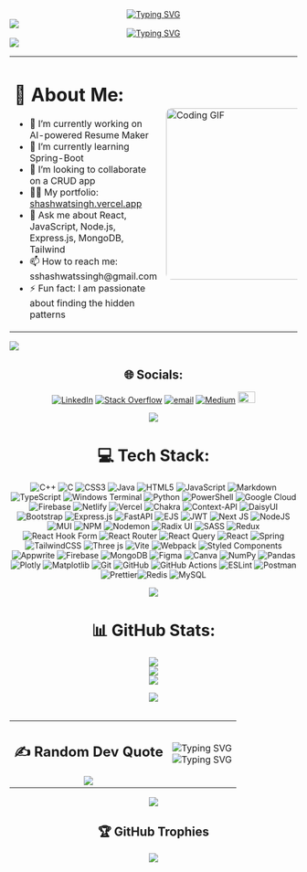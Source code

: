 <div align="center">
  <a href="https://git.io/typing-svg">
    <img src="https://readme-typing-svg.demolab.com?font=Roboto+Condensed&size=26&duration=3000&pause=1000&center=true&width=435&lines=%F0%9F%99%8B%E2%80%8D%E2%99%82%EF%B8%8F+Hey%2C+I+am+Shashwat!" alt="Typing SVG" />
  </a>
</div>

<img src="https://user-images.githubusercontent.com/73097560/115834477-dbab4500-a447-11eb-908a-139a6edaec5c.gif"/>

<!-- Tech carousel -->
<div align="center">
  <a href="https://git.io/typing-svg">
    <img src="https://readme-typing-svg.demolab.com?font=Roboto+Condensed&center=true&size=26&duration=2000&pause=1000&width=435&lines=Full-Stack+Developer;MERN+Stack+%7C+Next.js+%7C+Fast+API;AI%2FML+Enthusiast;Always+expanding+my+tech-stack;Open+Source+Contributor" alt="Typing SVG" />
  </a>
</div>

<img src="https://user-images.githubusercontent.com/73097560/115834477-dbab4500-a447-11eb-908a-139a6edaec5c.gif"/>

<!-- About Me -->

<table>
  <tr>
    <td>
      <h1>💫 About Me:</h1>
      <ul>
        <li>🔭 I’m currently working on AI-powered Resume Maker</li>
        <li>🌱 I’m currently learning Spring-Boot</li>
        <li>👯 I’m looking to collaborate on a CRUD app</li>
        <li>👨‍💻 My portfolio: <a href="https://shashwatsingh.vercel.app/">shashwatsingh.vercel.app</a></li>
        <li>💬 Ask me about React, JavaScript, Node.js, Express.js, MongoDB, Tailwind</li>
        <li>📫 How to reach me: sshashwatssingh@gmail.com</li>
        <li>⚡ Fun fact: I am passionate about finding the hidden patterns</li>
      </ul>
    </td>
    <td>
      <img src="https://media2.giphy.com/media/v1.Y2lkPTc5MGI3NjExNmFoZmltdDMzZjNqa3JsZmhwZm55NWQzazJoZTZnaGs0ZHdtYm5uNiZlcD12MV9pbnRlcm5hbF9naWZfYnlfaWQmY3Q9Zw/78XCFBGOlS6keY1Bil/giphy.gif" 
           alt="Coding GIF" style="width: 300px; height: auto; border-radius: 10px;">
    </td>
  </tr>
</table>


<img src="https://user-images.githubusercontent.com/73097560/115834477-dbab4500-a447-11eb-908a-139a6edaec5c.gif"/>

<div align="center">
  
## 🌐 Socials:
<!--[![Bluesky](https://img.shields.io/badge/bluesky-0285FF?logo=bluesky&logoColor=%23FFFFFF)](https://bsky.app/profile/shhashwat.bsky.social)--->
[![LinkedIn](https://img.shields.io/badge/LinkedIn-%230077B5.svg?logo=linkedin&logoColor=white)](https://linkedin.com/in/shhashwat)
[![Stack Overflow](https://img.shields.io/badge/-Stackoverflow-FE7A16?logo=stack-overflow&logoColor=white)](https://stackoverflow.com/users/29359889)
[![email](https://img.shields.io/badge/Email-D14836?logo=gmail&logoColor=white)](mailto:sshashwatssingh@gmail.com) 
[![Medium](https://img.shields.io/badge/Medium-12100E?logo=medium&logoColor=white)](https://medium.com/@shhashwat) 
<a href="https://dev.to/shhashwat">
  <img src="https://d2fltix0v2e0sb.cloudfront.net/dev-black.png" alt="DEV Profile" width="30" height="20">
</a>

<img src="https://user-images.githubusercontent.com/73097560/115834477-dbab4500-a447-11eb-908a-139a6edaec5c.gif"/>


# 💻 Tech Stack:
![C++](https://img.shields.io/badge/c++-%2300599C.svg?style=for-the-badge&logo=c%2B%2B&logoColor=white) ![C](https://img.shields.io/badge/c-%2300599C.svg?style=for-the-badge&logo=c&logoColor=white) ![CSS3](https://img.shields.io/badge/css3-%231572B6.svg?style=for-the-badge&logo=css3&logoColor=white) ![Java](https://img.shields.io/badge/java-%23ED8B00.svg?style=for-the-badge&logo=openjdk&logoColor=white) ![HTML5](https://img.shields.io/badge/html5-%23E34F26.svg?style=for-the-badge&logo=html5&logoColor=white) ![JavaScript](https://img.shields.io/badge/javascript-%23323330.svg?style=for-the-badge&logo=javascript&logoColor=%23F7DF1E) ![Markdown](https://img.shields.io/badge/markdown-%23000000.svg?style=for-the-badge&logo=markdown&logoColor=white) ![TypeScript](https://img.shields.io/badge/typescript-%23007ACC.svg?style=for-the-badge&logo=typescript&logoColor=white) ![Windows Terminal](https://img.shields.io/badge/Windows%20Terminal-%234D4D4D.svg?style=for-the-badge&logo=windows-terminal&logoColor=white) ![Python](https://img.shields.io/badge/python-3670A0?style=for-the-badge&logo=python&logoColor=ffdd54) ![PowerShell](https://img.shields.io/badge/PowerShell-%235391FE.svg?style=for-the-badge&logo=powershell&logoColor=white) ![Google Cloud](https://img.shields.io/badge/GoogleCloud-%234285F4.svg?style=for-the-badge&logo=google-cloud&logoColor=white) ![Firebase](https://img.shields.io/badge/firebase-%23039BE5.svg?style=for-the-badge&logo=firebase) ![Netlify](https://img.shields.io/badge/netlify-%23000000.svg?style=for-the-badge&logo=netlify&logoColor=#00C7B7) ![Vercel](https://img.shields.io/badge/vercel-%23000000.svg?style=for-the-badge&logo=vercel&logoColor=white) ![Chakra](https://img.shields.io/badge/chakra-%234ED1C5.svg?style=for-the-badge&logo=chakraui&logoColor=white) ![Context-API](https://img.shields.io/badge/Context--Api-000000?style=for-the-badge&logo=react) ![DaisyUI](https://img.shields.io/badge/daisyui-5A0EF8?style=for-the-badge&logo=daisyui&logoColor=white) ![Bootstrap](https://img.shields.io/badge/bootstrap-%238511FA.svg?style=for-the-badge&logo=bootstrap&logoColor=white) ![Express.js](https://img.shields.io/badge/express.js-%23404d59.svg?style=for-the-badge&logo=express&logoColor=%2361DAFB) ![FastAPI](https://img.shields.io/badge/FastAPI-005571?style=for-the-badge&logo=fastapi) ![EJS](https://img.shields.io/badge/ejs-%23B4CA65.svg?style=for-the-badge&logo=ejs&logoColor=black) ![JWT](https://img.shields.io/badge/JWT-black?style=for-the-badge&logo=JSON%20web%20tokens) ![Next JS](https://img.shields.io/badge/Next-black?style=for-the-badge&logo=next.js&logoColor=white) ![NodeJS](https://img.shields.io/badge/node.js-6DA55F?style=for-the-badge&logo=node.js&logoColor=white) ![MUI](https://img.shields.io/badge/MUI-%230081CB.svg?style=for-the-badge&logo=mui&logoColor=white) ![NPM](https://img.shields.io/badge/NPM-%23CB3837.svg?style=for-the-badge&logo=npm&logoColor=white) ![Nodemon](https://img.shields.io/badge/NODEMON-%23323330.svg?style=for-the-badge&logo=nodemon&logoColor=%BBDEAD) ![Radix UI](https://img.shields.io/badge/radix%20ui-161618.svg?style=for-the-badge&logo=radix-ui&logoColor=white) ![SASS](https://img.shields.io/badge/SASS-hotpink.svg?style=for-the-badge&logo=SASS&logoColor=white) ![Redux](https://img.shields.io/badge/redux-%23593d88.svg?style=for-the-badge&logo=redux&logoColor=white) ![React Hook Form](https://img.shields.io/badge/React%20Hook%20Form-%23EC5990.svg?style=for-the-badge&logo=reacthookform&logoColor=white) ![React Router](https://img.shields.io/badge/React_Router-CA4245?style=for-the-badge&logo=react-router&logoColor=white) ![React Query](https://img.shields.io/badge/-React%20Query-FF4154?style=for-the-badge&logo=react%20query&logoColor=white) ![React](https://img.shields.io/badge/react-%2320232a.svg?style=for-the-badge&logo=react&logoColor=%2361DAFB) ![Spring](https://img.shields.io/badge/spring-%236DB33F.svg?style=for-the-badge&logo=spring&logoColor=white) ![TailwindCSS](https://img.shields.io/badge/tailwindcss-%2338B2AC.svg?style=for-the-badge&logo=tailwind-css&logoColor=white) ![Three js](https://img.shields.io/badge/threejs-black?style=for-the-badge&logo=three.js&logoColor=white) ![Vite](https://img.shields.io/badge/vite-%23646CFF.svg?style=for-the-badge&logo=vite&logoColor=white) ![Webpack](https://img.shields.io/badge/webpack-%238DD6F9.svg?style=for-the-badge&logo=webpack&logoColor=black) ![Styled Components](https://img.shields.io/badge/styled--components-DB7093?style=for-the-badge&logo=styled-components&logoColor=white) ![Appwrite](https://img.shields.io/badge/Appwrite-%23FD366E.svg?style=for-the-badge&logo=appwrite&logoColor=white) ![Firebase](https://img.shields.io/badge/firebase-a08021?style=for-the-badge&logo=firebase&logoColor=ffcd34) ![MongoDB](https://img.shields.io/badge/MongoDB-%234ea94b.svg?style=for-the-badge&logo=mongodb&logoColor=white) ![Figma](https://img.shields.io/badge/figma-%23F24E1E.svg?style=for-the-badge&logo=figma&logoColor=white) ![Canva](https://img.shields.io/badge/Canva-%2300C4CC.svg?style=for-the-badge&logo=Canva&logoColor=white) ![NumPy](https://img.shields.io/badge/numpy-%23013243.svg?style=for-the-badge&logo=numpy&logoColor=white) ![Pandas](https://img.shields.io/badge/pandas-%23150458.svg?style=for-the-badge&logo=pandas&logoColor=white) ![Plotly](https://img.shields.io/badge/Plotly-%233F4F75.svg?style=for-the-badge&logo=plotly&logoColor=white) ![Matplotlib](https://img.shields.io/badge/Matplotlib-%23ffffff.svg?style=for-the-badge&logo=Matplotlib&logoColor=black) ![Git](https://img.shields.io/badge/git-%23F05033.svg?style=for-the-badge&logo=git&logoColor=white) ![GitHub](https://img.shields.io/badge/github-%23121011.svg?style=for-the-badge&logo=github&logoColor=white) ![GitHub Actions](https://img.shields.io/badge/github%20actions-%232671E5.svg?style=for-the-badge&logo=githubactions&logoColor=white) ![ESLint](https://img.shields.io/badge/ESLint-4B3263?style=for-the-badge&logo=eslint&logoColor=white) ![Postman](https://img.shields.io/badge/Postman-FF6C37?style=for-the-badge&logo=postman&logoColor=white) ![Prettier](https://img.shields.io/badge/prettier-%23F7B93E.svg?style=for-the-badge&logo=prettier&logoColor=black)![Redis](https://img.shields.io/badge/redis-%23DD0031.svg?style=for-the-badge&logo=redis&logoColor=white) ![MySQL](https://img.shields.io/badge/mysql-4479A1.svg?style=for-the-badge&logo=mysql&logoColor=white)

<img src="https://user-images.githubusercontent.com/73097560/115834477-dbab4500-a447-11eb-908a-139a6edaec5c.gif"/>

# 📊 GitHub Stats:
![](https://github-readme-stats.vercel.app/api?username=shhashwat&theme=blue-green&hide_border=false&include_all_commits=true&count_private=true)<br/>
![](https://github-readme-streak-stats.herokuapp.com/?user=shhashwat&theme=blue-green&hide_border=false)<br/>
![](https://github-readme-stats.vercel.app/api/top-langs/?username=shhashwat&theme=blue-green&hide_border=false&include_all_commits=true&count_private=true&layout=compact&size_weight=0.5&count_weight=0.5)

<img src="https://user-images.githubusercontent.com/73097560/115834477-dbab4500-a447-11eb-908a-139a6edaec5c.gif"/>
<br><br>
<table>
  <tr>
    <td align="center">
      <h2>✍️ Random Dev Quote</h2>
      <img src="https://quotes-github-readme.vercel.app/api?type=vertical&theme=tokyonight">
    </td>
    <td>
      <div align="center">
        <img src="https://readme-typing-svg.demolab.com?font=Roboto+Condensed&weight=700&size=50&duration=2&pause=3000&color=9122F7FF&center=true&vCenter=true&width=100&lines=Keep" alt="Typing SVG">
        <br>
        <img src="https://readme-typing-svg.demolab.com?font=Roboto+Condensed&weight=700&size=50&duration=503&pause=1000&color=9122F7FF&center=true&vCenter=true&width=250&lines=Coding;Commiting;Pushing" alt="Typing SVG">
      </div>
    </td>
  </tr>
</table>

<img src="https://user-images.githubusercontent.com/73097560/115834477-dbab4500-a447-11eb-908a-139a6edaec5c.gif"/>

## 🏆 GitHub Trophies
![](https://github-profile-trophy.vercel.app/?username=shhashwat&theme=algolia&no-frame=false&no-bg=true&margin-w=4&column=6&title=-Reviews,-Issues,-Followers)
</div>
